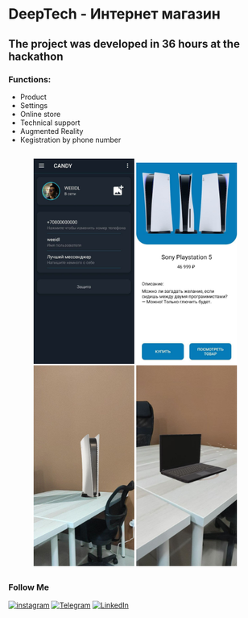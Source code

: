 # DeepTech - Интернет магазин

## The project was developed in 36 hours at the hackathon

### Functions:
+ Product
+ Settings
+ Online store
+ Technical support
+ Augmented Reality
+ Кegistration by phone number


##
<p align="center">
  <img src="https://github.com/weeidl/Candy/blob/main/assets/candy_1.jpg" width="200" title="weeidl">
  <img src="https://github.com/weeidl/DeelTech/blob/master/Material/Ps.jpg" width="200" title="weeidl">
  <img src="https://github.com/weeidl/DeelTech/blob/master/Material/Ar_ps.jpg" width="200" title="weeidl">
  <img src="https://github.com/weeidl/DeelTech/blob/master/Material/Ar_laptop.jpg" width="200" title="weeidl">
</p>

##

### Follow Me
[![instagram](https://img.shields.io/badge/-instagram-05151e?style=for-the-badge&logo=instagram)](https://www.instagram.com/weeidl/)
[![Telegram](https://img.shields.io/badge/-Telegram-05151e?style=for-the-badge&logo=Telegram)](https://t.me/weeidl)
[![LinkedIn](https://img.shields.io/badge/-LinkedIn-05151e?style=for-the-badge&logo=LinkedIn)](https://www.linkedin.com/in/weeidl/)
